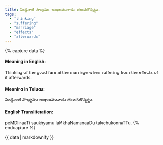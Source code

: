 ```yaml
---
title: పెండ్లినాటి సౌఖ్యము లంఖణమునాడు తలుచుకొన్నట్టు.
tags:
  - "thinking"
  - "suffering"
  - "marriage"
  - "effects"
  - "afterwards"
---
```


{% capture data %}
#### Meaning in English:
Thinking of the good fare at the marriage when suffering from the effects of it afterwards.

#### Meaning in Telugu:
పెండ్లినాటి సౌఖ్యము లంఖణమునాడు తలుచుకొన్నట్టు.

#### English Transliteration:
peMDlinaaTi saukhyamu laMkhaNamunaaDu taluchukonnaTTu.
{% endcapture %}

{{ data | markdownify }}

